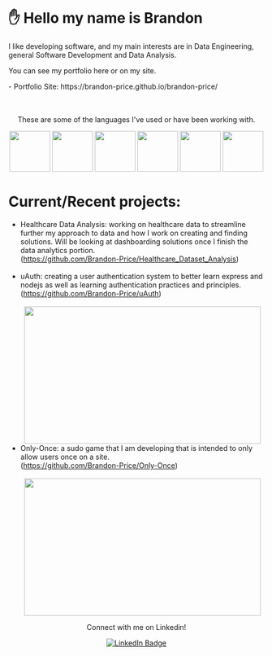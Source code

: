 <div>
  <div>
    <h1>
        ✋ Hello my name is Brandon 
    </h1>
    <p>I like developing software, and my main interests are in Data Engineering, general Software Development and Data Analysis.</p>
    <p>You can see my portfolio here or on my site.</p>
      - Portfolio Site: https://brandon-price.github.io/brandon-price/ <br><br>
  </div>
  <br>
  <div align=center>
    <p>These are some of the languages I've used or have been working with.</p>
    <img style='height: 80px; width: 80px' src='https://media2.giphy.com/media/v1.Y2lkPTc5MGI3NjExbnFub3RqaWZ3a2JlNGpvbTVyNnd0dXlwbmptN3J1NGQ5ejAzM2g3dyZlcD12MV9pbnRlcm5hbF9naWZfYnlfaWQmY3Q9cw/kdFc8fubgS31b8DsVu/giphy.webp'/>
    <img style='height: 80px; width: 80px' src='https://media1.giphy.com/media/eNAsjO55tPbgaor7ma/200w.webp'/>
    <img style='height: 80px; width: 80px' src='https://media1.giphy.com/media/ln7z2eWriiQAllfVcn/200w.webp'/>
    <img style='height: 80px; width: 80px' src='https://media1.giphy.com/media/XAxylRMCdpbEWUAvr8/200w.webp'/>
    <img style='height: 80px; width: 80px' src='https://media0.giphy.com/media/fsEaZldNC8A1PJ3mwp/200w.webp'/>
    <img style='height: 80px; width: 80px' src='https://media3.giphy.com/media/v1.Y2lkPTc5MGI3NjExdHRxdW5lZzVmbWFlemxjMWFneHc1ZDVhZmR1YmNvajJ3bG15b3prZyZlcD12MV9pbnRlcm5hbF9naWZfYnlfaWQmY3Q9cw/LMt9638dO8dftAjtco/giphy.webp'/> <br>
  </div>
</div>

# Current/Recent projects:
  - Healthcare Data Analysis: working on healthcare data to streamline further my approach to data and how I work on creating and finding solutions. Will be looking at dashboarding solutions once I finish the data analytics portion.<br>
    (https://github.com/Brandon-Price/Healthcare_Dataset_Analysis)<br><br>
  - uAuth: creating a user authentication system to better learn express and nodejs as well as learning authentication practices and principles. <br>
    (https://github.com/Brandon-Price/uAuth)<br><br>
    <div align='center'>
      <img style='height: 270px; width: 466.6px;' src='https://brandon-price.github.io/brandon-price/assets/project3/Sign in.png'>
    </div>
  - Only-Once: a sudo game that I am developing that is intended to only allow users once on a site.<br>
    (https://github.com/Brandon-Price/Only-Once)<br><br>
    <div align='center'>
      <img style='height: 270px; width: 466.6px;' src='https://brandon-price.github.io/brandon-price/assets/project4/Only-once.png'>
    </div>

<div align='center'>
    <p>Connect with me on Linkedin!</p>
      <a href='https://linkedin.com/in/brandonprice-' target='_blank'>
        <img src="https://img.shields.io/badge/LinkedIn-blue?style=for-the-badge&logo=linkedin&logoColor=white" alt="LinkedIn Badge"/>
      </a>
</div>
